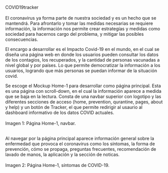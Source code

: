 COVID19tracker
<br>
<br>
El coronavirus ya forma parte de nuestra sociedad y es un hecho que se mantendrá. Para afrontarlo y tomar las medidas necesarias se requiere información, la información nos permite crear estrategías y medidas como sociedad para hacernos cargo del problema, y mitigar las posibles consecuencias.

El encargo a desarrollar es el Impacto Covid-19 en el mundo, en el cual se diseña una página web en donde los usuarios pueden consultar los datos de los contagios, los recuperados, y la cantidad de personas vacunadas a nivel global y por países. Lo que permite democratizar la información a los usuarios, logrando que más personas se puedan informar de la situación covid.

Se escoge el Mockup Home-1 para desarrollar como página principal. Esta es una página con scroll-down, en el cual la información aparece a medida que se baja en la lectura. Consta de una navbar superior con logotipo y las diferentes secciones de acceso (home, prevention, qurantine, pages, about y help) y un botón de Tracker, el que permite redirigir al usaurio al dashboard informativo de los datos COVID actuales.
<br>
<br>
Imagen 1: Página Home-1, navbar.
<br>
<br>

Al navegar por la página principal aparece información general sobre la enfermedad que provoca el coronavirus como los síntomas, la forma de prevención, cómo se propaga, preguntas frecuentes, recomendación de lavado de manos, la aplicación y la sección de noticas. 
<br>
<br>
Imagen 2: Página Home-1, síntomas de COVID-19.
<br>
<br>



